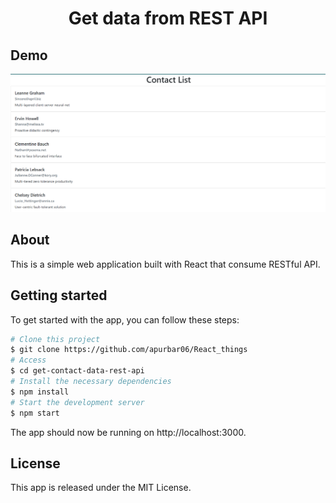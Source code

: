 <h1 align="center">Get data from REST API</h1>

## Demo
<p align="center">
  <img src="./src/demo.png" width="800">
</p>


## About
This is a simple web application built with React that consume RESTful API.


## Getting started
To get started with the app, you can follow these steps:
``` bash
# Clone this project
$ git clone https://github.com/apurbar06/React_things
# Access
$ cd get-contact-data-rest-api
# Install the necessary dependencies
$ npm install
# Start the development server
$ npm start
```
The app should now be running on http://localhost:3000.


## License
This app is released under the MIT License.
